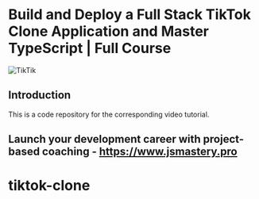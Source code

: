 # Build and Deploy a Full Stack TikTok Clone Application and Master TypeScript | Full Course
![TikTik](https://i.ibb.co/w7WyFJG/Tik-Tok-Clone-Thumbnail-2.png)

## Introduction
This is a code repository for the corresponding video tutorial.

## Launch your development career with project-based coaching - https://www.jsmastery.pro
# tiktok-clone
